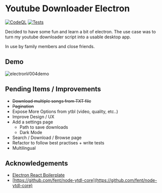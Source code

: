 # Youtube Downloader Electron

[![CodeQL](https://github.com/teofanis/ElectronYoutubeDownloader/actions/workflows/codeql-analysis.yml/badge.svg)](https://github.com/teofanis/ElectronYoutubeDownloader/actions/workflows/codeql-analysis.yml)
[![Tests](https://github.com/teofanis/ElectronYoutubeDownloader/actions/workflows/test.yml/badge.svg)](https://github.com/teofanis/ElectronYoutubeDownloader/actions/workflows/test.yml)

Decided to have some fun and learn a bit of electron.
The use case was to turn my youtube downloader script into a usable desktop app.

In use by family members and close friends.

## Demo

![electronV004demo](https://user-images.githubusercontent.com/47872542/193476486-8f3b3db3-e99b-45ab-b802-fc82849542a2.gif)

## Pending Items / Improvements

- ~~Download multiple songs from TXT file~~
- ~~Pagination~~
- Expose More Options from ytbl (video, quality, etc..)
- Improve Design / UX
- Add a settings page
  - Path to save downloads
  - Dark Mode
- Search / Download / Browse page
- Refactor to follow best practises + write tests
- Multilingual

## Acknowledgements

- [Electron React Boilerplate](https://github.com/electron-react-boilerplate/electron-react-boilerplate)
- [https://github.com/fent/node-ytdl-core](https://github.com/fent/node-ytdl-core)
